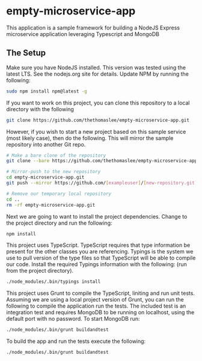 # empty-microservice-app

This application is a sample framework for building a NodeJS Express microservice application 
leveraging Typescript and MongoDB

## The Setup
Make sure you have NodeJS installed. This version was tested using the latest LTS. See the nodejs.org 
site for details.
Update NPM by running the following:
```bash
sudo npm install npm@latest -g
```
If you want to work on this project, you can clone this repository to a local directory with the following
```bash
git clone https://github.com/thethomaslee/empty-microservice-app.git
```
However, if you wish to start a new project based on this sample service (most likely case), then 
do the following. This will mirror the sample repository into another Git repo.

```bash
# Make a bare clone of the repository
git clone --bare https://github.com/thethomaslee/empty-microservice-app.git

# Mirror-push to the new repository
cd empty-microservice-app.git
git push --mirror https://github.com/[exampleuser]/[new-repository.git]

# Remove our temporary local repository
cd ..
rm -rf empty-microservice-app.git
```

Next we are going to want to install the project dependencies. Change to the project directory
and run the following:
```bash
npm install
```

This project uses TypeScript. TypeScript requires that type information be present for the 
other classes you are referencing. Typings is the system we use to pull version of the type files
so that TypeScript will be able to compile our code. Install the required Typings information with 
the following: (run from the project directory).
```bash
./node_modules/.bin/typings install
```

This project uses Grunt to compile the TypeScript, liniting and run unit tests.
Assuming we are using a local project version of Grunt, you can run the following to compile the application
run the tests. The included test is an integration test and requires MongoDB to be running on localhost,
using the default port with no password. To start MongoDB run:
```bash
./node_modules/.bin/grunt buildandtest
```
To build the app and run the tests execute the following: 
```bash
./node_modules/.bin/grunt buildandtest
```